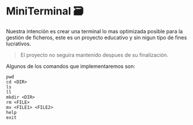 # MiniTerminal 🗃️

Nuestra intención es crear una terminal lo mas optimizada posible para la gestión de ficheros, este es un proyecto educativo y sin nigun tipo de fines lucrativos.
> El proyecto no seguira mantenido despues de su finalización.

Algunos de los comandos que implementaremos son:
```
pwd
cd <DIR>
ls
ll
mkdir <DIR>
rm <FILE>
mv <FILE1> <FILE2>
help
exit
```
